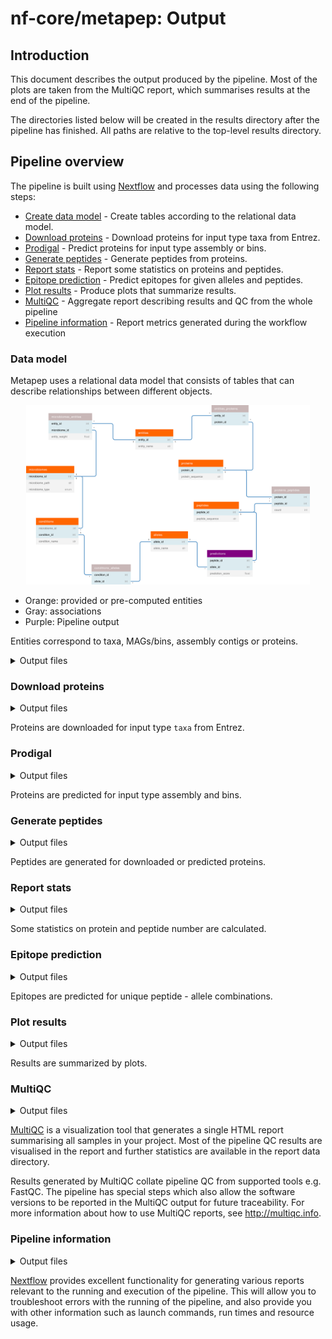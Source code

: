 # nf-core/metapep: Output

## Introduction

This document describes the output produced by the pipeline. Most of the plots are taken from the MultiQC report, which summarises results at the end of the pipeline.

The directories listed below will be created in the results directory after the pipeline has finished. All paths are relative to the top-level results directory.

<!-- TODO nf-core: Write this documentation describing your workflow's output -->

## Pipeline overview

The pipeline is built using [Nextflow](https://www.nextflow.io/) and processes data using the following steps:

- [Create data model](#data-model) - Create tables according to the relational data model.
- [Download proteins](#download-proteins) - Download proteins for input type taxa from Entrez.
- [Prodigal](#prodigal) - Predict proteins for input type assembly or bins.
- [Generate peptides](#generate-peptides) - Generate peptides from proteins.
- [Report stats](#report-stats) - Report some statistics on proteins and peptides.
- [Epitope prediction](#epitope-prediction) - Predict epitopes for given alleles and peptides.
- [Plot results](#plot-results) - Produce plots that summarize results.
- [MultiQC](#multiqc) - Aggregate report describing results and QC from the whole pipeline
- [Pipeline information](#pipeline-information) - Report metrics generated during the workflow execution

### Data model

Metapep uses a relational data model that consists of tables that can describe relationships between different objects.

<p align="center">
    <img src="images/metapep_datamodel.png" alt="nf-core/metapep data model" width="90%">
</p>

- Orange: provided or pre-computed entities
- Gray: associations
- Purple: Pipeline output

Entities correspond to taxa, MAGs/bins, assembly contigs or proteins.

<details markdown="1">
<summary>Output files</summary>

- `db_tables/`
  - `alleles.tsv`: contains allele_id and allele_name for all unique alleles used for epitope prediction.
  - `conditions.tsv`: contains condition_id, condition_name and microbiome_id for all unique conditions.
  - `entities.tsv`: contains entity_id and entity_name for all unique entities. An entity can be a contig (for input type assembly and bins) or a taxon (for input type taxa).
  - `microbiomes_entities.nucl.tsv`: matches entities to microbiomes. Contains entity_name, microbiome_id and entity_weight for all entities of input types assembly and bins.
  - `microbiomes.tsv`: contains microbiome_id, microbiome_path, microbiome_type and weights_path for all unique microbiomes (combination of path, type and weights).
  - `proteins.tsv.gz`: contains protein_id (new unique id), protein_orig_id and protein_sequence for all unique proteins.
  - `conditions_alleles.tsv`: matches alleles to conditions. Contains condition_id and allele_id for all unique condition - allele combinations.
  - `entities_proteins.tsv`: matches proteins to entities. Contains entity_id and protein_id for all unique entity - protein combinations.
  - `microbiomes_entities.no_weights.tsv`: matches entities to microbiomes. Contains microbiome_id and entity_id for all unique microbiome - entity combinations.
  - `microbiomes_entities.tsv`: matches entities and their weights to microbiomes. Contains microbiome_id, entity_id and entity_weight for all unique microbiome - entity combinations.
  - `proteins_peptides.tsv`: matches peptides to proteins. Contains protein_id, peptide_id and count (number of occurences of peptide in respective protein) for all unique protein - peptide combinations.

</details>

### Download proteins

<details markdown="1">
<summary>Output files</summary>

- `entrez_data/`
  - `entities_proteins.entrez.tsv`: matches temporary protein id given by Entrez to entities. Contains protein_tmp_id and entity_name.
  - `microbiomes_entities.entrez.tsv`: matches entities (taxa) and their weights to microbiomes. Contains microbiome_id, entity_id and entity_weight for unique microbiome - entity combinations downloaded from Entrez.
  - `proteins.entrez.tsv.gz`: contains protein_tmp_id (protein id given by Entrez) and protein_sequence for all proteins downloaded from Entrez.
  - `taxa_assemblies.tsv`: matches taxon id to assembly id.

</details>

Proteins are downloaded for input type `taxa` from Entrez.

### Prodigal

<details markdown="1">
<summary>Output files</summary>

- `prodigal/`
  - `*.gff`: contains proteins predicted by Prodigal in gff format.
  - `proteins.pred_*.tsv.gz`: contains proteins predicted by Prodigal in tsv format. The columns are `protein_tmp_id` (<contig-id_suffix>) and `protein_sequence`.

</details>

Proteins are predicted for input type assembly and bins.

### Generate peptides

<details markdown="1">
<summary>Output files</summary>

- `db_tables/`
  - `peptides.tsv.gz`: contains peptide_id and peptide_sequence for all unique peptides.

</details>

Peptides are generated for downloaded or predicted proteins.

### Report stats

<details markdown="1">
<summary>Output files</summary>

- `db_tables/`
  - `stats.txt`: contains statistics: unique protein counts, total peptide counts, unique peptide counts, unique peptides across all conditions.

</details>

Some statistics on protein and peptide number are calculated.

### Epitope prediction

<details markdown="1">
<summary>Output files</summary>

- `db_tables/`
  - `predictions.tsv.gz`: contains peptide_id, prediction_score (epitope prediction score) and allele_id for all unique peptide - allele combinations.
- `logs/`
  - `prediction_warnings.log`: contains warnings that occured during epitope prediction.

</details>

Epitopes are predicted for unique peptide - allele combinations.

### Plot results

<details markdown="1">
<summary>Output files</summary>

- `figures/`
  - `entity_binding_ratios/`
    - `entity_binding_ratios.allele_*.tsv`: data tables for plotting the entity binding ratios per allele. Contain condition_name, binding_rate and entity_weight. The binding rate is calculated per entity as number of binders divided by total number of peptides. Multiple occurences of peptides within one protein are not counted.
  - `entity_binding_ratios.*.pdf`: plots the entity binding ratio per allele. Contains box plot showing the binding ratios per condition and entity.
  - `entity_binding_ratios.with_points.*.pdf`: plots the entity binding ratio per allele. Contains box plot showing the binding ratios per condition and entity. Each point corresponds to one entity (contig or taxon, depending on input type).
  - `prediction_scores/`
    - `prediction_scores.allele_*.tsv`: data tables for plotting the prediction scores per allele. Contain prediction_score, condition_name and weight_sum. The weight_sum is calculated as the sum of all weights that belong to the entites the peptide is contained in.
  - `prediction_score_distribution.*.pdf`: plots the score distribution per allele. Contains weighted violin plot showing the distribution of prediction scores per condition.

</details>

Results are summarized by plots.

### MultiQC

<details markdown="1">
<summary>Output files</summary>

- `multiqc/`
  - `multiqc_report.html`: a standalone HTML file that can be viewed in your web browser.
  - `multiqc_data/`: directory containing parsed statistics from the different tools used in the pipeline.
  - `multiqc_plots/`: directory containing static images from the report in various formats.

</details>

[MultiQC](http://multiqc.info) is a visualization tool that generates a single HTML report summarising all samples in your project. Most of the pipeline QC results are visualised in the report and further statistics are available in the report data directory.

Results generated by MultiQC collate pipeline QC from supported tools e.g. FastQC. The pipeline has special steps which also allow the software versions to be reported in the MultiQC output for future traceability. For more information about how to use MultiQC reports, see <http://multiqc.info>.

### Pipeline information

<details markdown="1">
<summary>Output files</summary>

- `pipeline_info/`
  - Reports generated by Nextflow: `execution_report.html`, `execution_timeline.html`, `execution_trace.txt` and `pipeline_dag.dot`/`pipeline_dag.svg`.
  - Reports generated by the pipeline: `pipeline_report.html`, `pipeline_report.txt` and `software_versions.yml`. The `pipeline_report*` files will only be present if the `--email` / `--email_on_fail` parameter's are used when running the pipeline.
  - Reformatted samplesheet files used as input to the pipeline: `samplesheet.valid.csv`.

</details>

[Nextflow](https://www.nextflow.io/docs/latest/tracing.html) provides excellent functionality for generating various reports relevant to the running and execution of the pipeline. This will allow you to troubleshoot errors with the running of the pipeline, and also provide you with other information such as launch commands, run times and resource usage.
